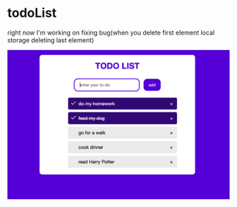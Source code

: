 # todoList
<p>right now I'm working on fixing bug(when you delete first element local storage deleting last element)</p>

<img src="./todoList .png" alt="" />
